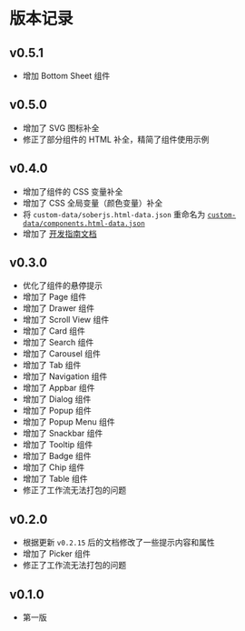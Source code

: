 # 版本记录

## v0.5.1

- 增加 Bottom Sheet 组件

## v0.5.0

- 增加了 SVG 图标补全
- 修正了部分组件的 HTML 补全，精简了组件使用示例


## v0.4.0
- 增加了组件的 CSS 变量补全
- 增加了 CSS 全局变量（颜色变量）补全
- 将 `custom-data/soberjs.html-data.json` 重命名为 [`custom-data/components.html-data.json`](https://github.com/lingbopro/soberjs-vscode/blob/master/custom-data/components.html-data.json)
- 增加了 [开发指南文档](https://github.com/lingbopro/soberjs-vscode/blob/master/docs/dev-guide.md)

## v0.3.0

- 优化了组件的悬停提示
- 增加了 Page 组件
- 增加了 Drawer 组件
- 增加了 Scroll View 组件
- 增加了 Card 组件
- 增加了 Search 组件
- 增加了 Carousel 组件
- 增加了 Tab 组件
- 增加了 Navigation 组件
- 增加了 Appbar 组件
- 增加了 Dialog 组件
- 增加了 Popup 组件
- 增加了 Popup Menu 组件
- 增加了 Snackbar 组件
- 增加了 Tooltip 组件
- 增加了 Badge 组件
- 增加了 Chip 组件
- 增加了 Table 组件
- 修正了工作流无法打包的问题

## v0.2.0

- 根据更新 `v0.2.15` 后的文档修改了一些提示内容和属性
- 增加了 Picker 组件
- 修正了工作流无法打包的问题

## v0.1.0

- 第一版